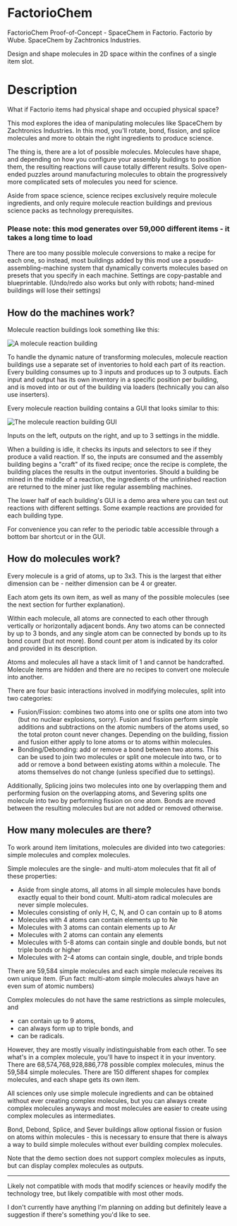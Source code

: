 # FactorioChem
FactorioChem Proof-of-Concept - SpaceChem in Factorio. Factorio by Wube. SpaceChem by Zachtronics Industries.

Design and shape molecules in 2D space within the confines of a single item slot.

# Description
What if Factorio items had physical shape and occupied physical space?

This mod explores the idea of manipulating molecules like SpaceChem by Zachtronics Industries. In this mod, you'll rotate, bond, fission, and splice molecules and more to obtain the right ingredients to produce science.

The thing is, there are a lot of possible molecules. Molecules have shape, and depending on how you configure your assembly buildings to position them, the resulting reactions will cause totally different results. Solve open-ended puzzles around manufacturing molecules to obtain the progressively more complicated sets of molecules you need for science.

Aside from space science, science recipes exclusively require molecule ingredients, and only require molecule reaction buildings and previous science packs as technology prerequisites.

### Please note: this mod generates over 59,000 different items - it takes a long time to load

There are too many possible molecule conversions to make a recipe for each one, so instead, most buildings added by this mod use a pseudo-assembling-machine system that dynamically converts molecules based on presets that you specify in each machine. Settings are copy-pastable and blueprintable. (Undo/redo also works but only with robots; hand-mined buildings will lose their settings)

## How do the machines work?

Molecule reaction buildings look something like this:

![A molecule reaction building](https://raw.githubusercontent.com/gregoryloden/factoriochem/main/overview/building.png)

To handle the dynamic nature of transforming molecules, molecule reaction buildings use a separate set of inventories to hold each part of its reaction. Every building consumes up to 3 inputs and produces up to 3 outputs. Each input and output has its own inventory in a specific position per building, and is moved into or out of the building via loaders (technically you can also use inserters).

Every molecule reaction building contains a GUI that looks similar to this:

![The molecule reaction building GUI](https://raw.githubusercontent.com/gregoryloden/factoriochem/main/overview/gui.png)

Inputs on the left, outputs on the right, and up to 3 settings in the middle.

When a building is idle, it checks its inputs and selectors to see if they produce a valid reaction. If so, the inputs are consumed and the assembly building begins a "craft" of its fixed recipe; once the recipe is complete, the building places the results in the output inventories. Should a building be mined in the middle of a reaction, the ingredients of the unfinished reaction are returned to the miner just like regular assembling machines.

The lower half of each building's GUI is a demo area where you can test out reactions with different settings. Some example reactions are provided for each building type.

For convenience you can refer to the periodic table accessible through a bottom bar shortcut or in the GUI.

## How do molecules work?

Every molecule is a grid of atoms, up to 3x3. This is the largest that either dimension can be - neither dimension can be 4 or greater.

Each atom gets its own item, as well as many of the possible molecules (see the next section for further explanation).

Within each molecule, all atoms are connected to each other through vertically or horizontally adjacent bonds. Any two atoms can be connected by up to 3 bonds, and any single atom can be connected by bonds up to its bond count (but not more). Bond count per atom is indicated by its color and provided in its description.

Atoms and molecules all have a stack limit of 1 and cannot be handcrafted. Molecule items are hidden and there are no recipes to convert one molecule into another.

There are four basic interactions involved in modifying molecules, split into two categories:
- Fusion/Fission: combines two atoms into one or splits one atom into two (but no nuclear explosions, sorry). Fusion and fission perform simple additions and subtractions on the atomic numbers of the atoms used, so the total proton count never changes. Depending on the building, fission and fusion either apply to lone atoms or to atoms within molecules.
- Bonding/Debonding: add or remove a bond between two atoms. This can be used to join two molecules or split one molecule into two, or to add or remove a bond between existing atoms within a molecule. The atoms themselves do not change (unless specified due to settings).

Additionally, Splicing joins two molecules into one by overlapping them and performing fusion on the overlapping atoms, and Severing splits one molecule into two by performing fission on one atom. Bonds are moved between the resulting molecules but are not added or removed otherwise.

## How many molecules are there?

To work around item limitations, molecules are divided into two categories: simple molecules and complex molecules.

Simple molecules are the single- and multi-atom molecules that fit all of these properties:
- Aside from single atoms, all atoms in all simple molecules have bonds exactly equal to their bond count. Multi-atom radical molecules are never simple molecules.
- Molecules consisting of only H, C, N, and O can contain up to 8 atoms
- Molecules with 4 atoms can contain elements up to Ne
- Molecules with 3 atoms can contain elements up to Ar
- Molecules with 2 atoms can contain any elements
- Molecules with 5-8 atoms can contain single and double bonds, but not triple bonds or higher
- Molecules with 2-4 atoms can contain single, double, and triple bonds

There are 59,584 simple molecules and each simple molecule receives its own unique item. (Fun fact: multi-atom simple molecules always have an even sum of atomic numbers)

Complex molecules do not have the same restrictions as simple molecules, and
- can contain up to 9 atoms,
- can always form up to triple bonds, and
- can be radicals.

However, they are mostly visually indistinguishable from each other. To see what's in a complex molecule, you'll have to inspect it in your inventory. There are 68,574,768,928,886,778 possible complex molecules, minus the 59,584 simple molecules. There are 150 different shapes for complex molecules, and each shape gets its own item.

All sciences only use simple molecule ingredients and can be obtained without ever creating complex molecules, but you can always create complex molecules anyways and most molecules are easier to create using complex molecules as intermediates.

Bond, Debond, Splice, and Sever buildings allow optional fission or fusion on atoms within molecules - this is necessary to ensure that there is always a way to build simple molecules without ever building complex molecules.

Note that the demo section does not support complex molecules as inputs, but can display complex molecules as outputs.

----

Likely not compatible with mods that modify sciences or heavily modify the technology tree, but likely compatible with most other mods.

I don't currently have anything I'm planning on adding but definitely leave a suggestion if there's something you'd like to see.
